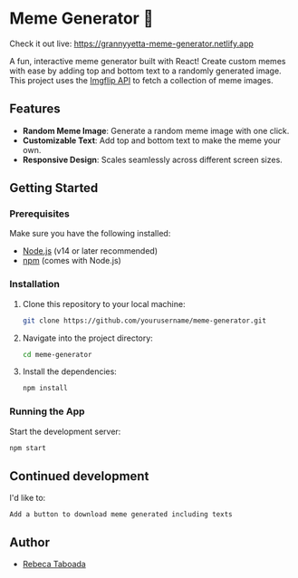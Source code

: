 # Meme Generator 💌

Check it out live: https://grannyyetta-meme-generator.netlify.app

A fun, interactive meme generator built with React! Create custom memes with ease by adding top and bottom text to a randomly generated image. This project uses the [Imgflip API](https://api.imgflip.com/) to fetch a collection of meme images.

## Features

- **Random Meme Image**: Generate a random meme image with one click.
- **Customizable Text**: Add top and bottom text to make the meme your own.
- **Responsive Design**: Scales seamlessly across different screen sizes.

## Getting Started

### Prerequisites

Make sure you have the following installed:

- [Node.js](https://nodejs.org/) (v14 or later recommended)
- [npm](https://www.npmjs.com/) (comes with Node.js)

### Installation

1. Clone this repository to your local machine:
    ```bash
    git clone https://github.com/yourusername/meme-generator.git
    ```
2. Navigate into the project directory:
    ```bash
    cd meme-generator
    ```
3. Install the dependencies:
    ```bash
    npm install
    ```

### Running the App

Start the development server:

```bash
npm start
```

## Continued development

I'd like to:

    Add a button to download meme generated including texts

## Author

- [Rebeca Taboada](https://github.com/GrannyYetta)
